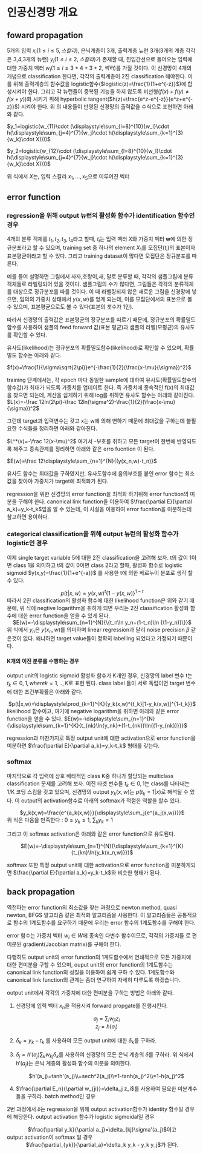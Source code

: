 # 인공신경망 개요
## foward propagation
5개의 입력 $`x_i(1\leq i\leq 5 , 스칼라)`$, 은닉계층이 3개, 출력계층 뉴런 3개(3개의 계층 각각은 3,4,3개의 뉴런) $`y_i(1\leq i\leq 2, 스칼라)`$가 존재할 때, 진입간선으로 들어오는 입력에 대한 가중치 벡터  $`w_i(1\leq i\leq 3+4+3+2,벡터)`$를 가질 것이다. 이 신경망이 4개의 개념으로 classification 한다면, 각각의 출력계층이 2진 classification 해야한다. 이를 위해 출력계층의 함수값을 logistic함수($`logistic(z)=\frac{1}{1+e^{-z}}`$)에 합성시켜야 한다.
그리고 각 뉴런들이 중복된 기능을 하지 않도록 비선형($`f(x)+f(y)\neq f(x+y)`$)화 시키기 위해 hyperbolic tangent($`h(z)=\frac{e^z-e^{-z}}{e^z+e^{-z}}`$) 시켜야 한다.
위 의 내용들이 반영된 신경망의 출력값을 수식으로 표현하면 아래와 같다.

$`y_1=logistic(w_{11}\cdot (\displaystyle\sum_{l=8}^{10}{w_l}\cdot h(\displaystyle\sum_{j=4}^{7}{w_j}\cdot h(\displaystyle\sum_{k=1}^{3}{w_k}\cdot X))))`$

$`y_2=logistic(w_{12}\cdot (\displaystyle\sum_{l=8}^{10}{w_l}\cdot h(\displaystyle\sum_{j=4}^{7}{w_j}\cdot h(\displaystyle\sum_{k=1}^{3}{w_k}\cdot X))))`$ 

위 식에서 $`X`$는, 입력 스칼라 $`x_1, ... ,x_5`$으로 이루어진 벡터

## error function

### regression을 위해 output 뉴런의 활성화 함수가 identification 함수인 경우

4개의 분류 객체를 $`t_1,t_2,t_3,t_4`$라고 할때, $`t_i`$는 입력 벡터 $`X`$와 가중치 벡터 $`\mathbf w`$에 의한 정규분포라고 할  수 있으며, training set 중 하나의 element $`X_1`$를 모집단($`t_i`$)의 표본이자 표본평균이라고 할 수 있다. 그리고 training dataset이 많다면 모집단은 정규분포를 따른다.

예를 들어 설명하면 그림에서 사자,호랑이,새, 말로 분류할 때, 각각의 샘플그림에 분류객체들로 라벨링되어 있을 것이다. 샘플그림의 수가 많다면, 그림들은 각각의 분류객체를 대상으로 정규분포를 따를 것이다.
이 때 라벨링되지 않은 새로운 그림을 신경망에 넣으면, 임의의 가중치 상태에서 $`y(x,w)`$를 얻게 되는데, 이를 모집단에서의 표본으로 볼 수 있으며, 표본평균으로도 볼 수 있다(표본의 갯수가 1인).

따라서 신경망의 출력값은 표본평균의 정규분포를 따르기 때문에, 정규분포의 확률밀도함수를 사용하여  샘플의 feed forward 값(표본 평균)과 샘플의 라벨(모평균)의 유사도를 확인할 수 있다.

유사도(likelihood)는 정규분포의 확률밀도함수(likelihood)로 확인할 수 있으며, 확률밀도 함수는 아래와 같다.

$`f(x)=\frac{1}{\sigma\sqrt{2\pi}}e^{-\frac{1}{2}(\frac{x-\mu}{\sigma})^2}`$

training 단계에서는, 각 epoch 마다 동일한 sample에 대하여 유사도(확률밀도함수의 함수값)가 최대가 되도록 가중치를 업데이트 한다. 즉 가중치에 종속적인 f(x)의 최대값을 찾으면 되는데, 계산을 쉽게하기 위해 log를 취하면 유사도 함수는 아래와 같아진다.
$`L(x)=-\frac 12ln(2\pi)-\frac 12ln(\sigma^2)-\frac{1}{2}(\frac{x-\mu}{\sigma})^2`$

그런데 target과 입력변수는 갖고 x는 w에 의해 변하기 때문에 최대값을 구하는데 불필요한 수식들을 정리하면 아래와 같아진다.

$`L^*(x)=-\frac 12(x-\mu)^2`$ 여기서
-부호를 취하고 모든 target이 한번에 반영되도록 해주고 종속관계를 정리하면 아래와 같은 erro fucntion 이 된다.

$`E(w)=\frac 12\displaystyle\sum_{n=1}^{N}{(y(x_n,w)-t_n)}`$

유사도 함수는 최대값을 구하였지만, 유사도함수에 음의부호를 붙인 error 함수는 최소값을 찾아야 가중치가 target에 최적화가 된다.

regression을 위한 신경망의 error function을 최적화 하기위해 error function의 미분을 구해야 한다.  canonical link function을 이용하여 $`\frac{\partial E}{\partial a_k}=y_k-t_k`$임을 알 수 있는데, 이 사실을 이용하여 error fucntion을 미분하는데 참고하면 용이하다.


### categorical classification을 위해 output 뉴런의 활성화 함수가 logistic인 경우
이제 single target variable 5에 대한 2진 classification을 고려해 보자. t의 값이 1이면 class 1을 의미하고 t의 값이 0이면 class 2라고 할때, 활성화 함수로 logistic sigmoid $`y(x,y)=\frac{1}{1+e^{-a}}`$ 를 사용한 t에 의한 베르누이 분포로 생각 할 수 있다.<center>$`p(t|x,w)=y(x,w)^t\{1-y(x,w)\}^{1-t}`$</center>
따라서 2진 classification의 활성화 함수에 대한 likelihood function은 위와 같기 때문에, 위 식에 negtive logarithm을 취하게 되면 우리는 2진 classification 활성화 함수에 대한 error function을 얻을 수 있게 된다.<center>$`E(w)=-\displaystyle\sum_{n=1}^{N}{\{t_n\ln y_n+(1-t_n)\ln {(1-y_n)}\}}`$</center>
위 식에서 $`y_n`$은 $`y(x_n,w)`$를 의미하며 linear regression과 달리 noise precision $`\beta`$ 같은것이 없다. 왜냐하면 target value들이 정확히 labelling 되었다고 가정되기 때문이다.



#### K개의 이진 분류를 수행하는 경우
output unit의 logistic sigmoid 활성화 함수가 K개인 경우, 신경망의 label 변수 t는 $`t_k\in{0,1}, where k=1,..,K`$로 표현 된다.  class label 들이 서로 독립이면 target 변수에 대한 조건부확률은 아래와 같다.<center>$`p(t|x,w)=\displaystyle\prod_{k=1}^{K}{y_k(x,w)^{t_k}[1-y_k(x,w)]^{1-t_k}}`$</center>
 likelihood 함수이고, 여기에 negative logarithm을 취하면 아래와 같은 error function을 얻을 수 있다.
$`E(w)=-\displaystyle\sum_{n=1}^{N}{\displaystyle\sum_{k=1}^{K}{t_{nk}\ln{y_nk}+(1-t_{nk})\ln{(1-y_{nk})}}}`$

regression과 마찬가지로 특정 output unit에 대한 activation으로 error function을 미분하면 $`\frac{\partial E}{\partial a_k}=y_k-t_k`$ 형태를 갖는다.

### softmax
마지막으로 각 입력에 상호 배타적인 class K중 하나가 할당되는 multiclass classification 문제를 고려해 보자. 이진 타겟 변수들 $`t_k\in{0,1}`$는 class를 나타내는 1/K 코딩 스킴을 갖고 있으며, 신경망의 output $`y_k(x,w)`$는 $`p(t_k=1|x)`$로 해석될 수 있다.  이 output의 activation함수로 아래의 softmax가 적절한 역할을 할수 있다.<center>$`y_k(x,w)=\frac{e^{a_k(x,w)}}{\displaystyle\sum_j{e^{a_j(x,w)}}}`$</center>
위 식은 다음을 만족한다 : $`0\le y_k\le1`$, $`\sum_k{y_k}=1`$

그리고 이 softmax activation은 아래와 같은 error function으로 유도된다.<center>$`E(w)=-\displaystyle\sum_{n=1}^{N}{\displaystyle\sum_{k=1}^{K}{t_{kn}\ln{y_k(x_n,w)}}}`$</center>

softmax 또한 특정 output unit에 대한 activation으로 error function을 미분하게되면  $`\frac{\partial E}{\partial a_k}=y_k-t_k`$와 비슷한 형태가 된다.

## back propagation

역전파는 error function의 최소값을 찾는 과정으로 newton method, quasi newton, BFGS 알고리즘 같은 최적화 알고리즘을 사용한다. 이 알고리즘들은 공통적으로 함수의 1계도함수를 요구하기 때문에 우리는 error 함수의 1계도함수를 구해야 한다.

error 함수는 가중치 벡터 $`w_i\in W`$에 종속인 다변수 함수이므로, 각각의 가중치들 로 편미분된 gradient(Jacobian matrix)를 구해야 한다.

다행히도 output unit의 error function의 1계도함수에서 연쇄적으로 모든 가중치에 대한 편미분을 구할 수 있으며, ouput unit의 error function의 1계도함수는 canonical link function의 성질을 이용하여 쉽게 구하 수 있다. 1계도함수와 canonical link function의 관계는 좀더 연구하여 자세히 다루도록 하겠습니다.

output unit에서 각각의 가중치에 대한 편미분을 구하는 방법은 아래와 같다.

1. 신경망에  입력 벡터 $`x_n`$을 적용시켜 forward propgate를 진행시킨다.<center>$`a_j=\displaystyle\sum_i{w_{ji}z_i}`$</center><center>$`z_j=h(a_j)`$</center>
2.  $\delta_k=y_k-t_k$ 를 사용하여 모든 output unit에 대한 $\delta_k$를 구하라.
3. $\delta_j=h'(a_j)\displaystyle\sum_k{w_{kj}\delta_k}$를 사용하여 신경망의 모든 은닉 계층의 $\delta$를 구하라. 위 식에서 $h'(a_j)$는 은닉 계층의 활성화 함수의 미분을 의미한다. <center>$h'(a_j)=tanh'(a_j)\\=sech^2(a_j)\\=1-tanh(a_j)^2\\=1-h(a_j)^2$<center>

4. $\frac{\partial E_n}{\partial w_{ji}}=\delta_j z_i$를 사용하여 필요한 미분계수들을 구하라. batch method인 경우 



2번 과정에서 $`\delta`$는 regression을 위해 output activation함수가 identity 함수일 경우에 해당한다. output activation 함수가 logistic sigmoidal일 경우 <center>$\frac{\partial y_k}{\partial a_j}=\delta_{kj}\sigma'(a_j)$이고</center>
output activation이 softmax 일 경우<center>
$\frac{\partial_{yk}}{\partial_a}=\delta_k y_k - y_k y_j$가 된다.</center>
